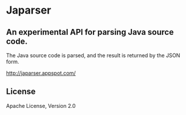 # Japarser
## An experimental API for parsing Java source code.
The Java source code is parsed, and the result is returned by the JSON form.

<http://japarser.appspot.com/>

## License
Apache License, Version 2.0